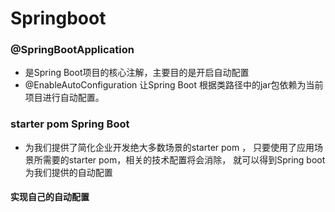 # Springboot
### @SpringBootApplication 
- 是Spring Boot项目的核心注解，主要目的是开启自动配置
- @EnableAutoConfiguration 让Spring Boot 根据类路径中的jar包依赖为当前项目进行自动配置。
### starter pom  Spring Boot 
 - 为我们提供了简化企业开发绝大多数场景的starter pom ，
 只要使用了应用场景所需要的starter pom，相关的技术配置将会消除，
 就可以得到Spring boot为我们提供的自动配置 
 
#### 实现自己的自动配置
